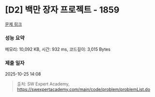 # [D2] 백만 장자 프로젝트 - 1859 

[문제 링크](https://swexpertacademy.com/main/code/problem/problemDetail.do?contestProbId=AV5LrsUaDxcDFAXc) 

### 성능 요약

메모리: 10,092 KB, 시간: 932 ms, 코드길이: 3,015 Bytes

### 제출 일자

2025-10-25 14:08



> 출처: SW Expert Academy, https://swexpertacademy.com/main/code/problem/problemList.do